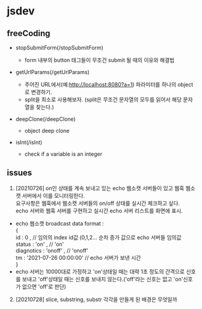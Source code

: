 # jsdev

## freeCoding

- stopSubmitForm(/stopSubmitForm)

  - form 내부의 button 태그들이 무조건 submit 될 때의 이유와 해결법

- getUrlParams(/getUrlParams)

  - 주어진 URL에서(예:<http://localhost:8080?a=1>) 파라미터를 하나의 object로 변경하기.
  - split을 최소로 사용해보자. (split은 무조건 문자열의 모두를 읽어서 해당 문자열을 찾는다.)

- deepClone(/deepClone)

  - object deep clone

- isInt(/isInt)

  - check if a variable is an integer

## issues

1. [20210726] on인 상태를 계속 보내고 있는 echo 웹소캣 서버들이 있고 웹훅 웹소캣 서버에서 이를 모니터링한다.  
   요구사항은 웹훅에서 웹소캣 서버들의 on/off 상태를 실시간 체크하고 싶다.  
   echo 서버와 웹훅 서버를 구현하고 실시간 echo 서버 리스트를 화면에 표시.

- echo 웹소캣 broadcast data format :  
  {  
  id : 0 , // 임의의 index id값 (0,1,2... 순차 증가 값으로 echo 서버들 임의값  
  status : 'on' , // 'on'  
  diagnotics : 'onoff' , // 'onoff'  
  tm : '2021-07-26 00:00:00' // echo 서버가 보낸 시간  
  }
- echo 서버는 10000대로 가정하고 'on'상태일 때는 대략 1초 정도의 간격으로 신호를 보내고 'off'상태일 때는 신호를 보내지 않는다.('off'라는 신호는 없고 'on'신호가 없으면 'off'로 판단)

2. [20210728] slice, substring, substr 각각을 만들게 된 배경은 무엇일까

